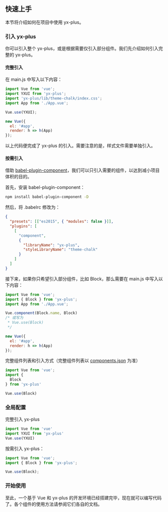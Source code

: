 ## 快速上手

本节将介绍如何在项目中使用 yx-plus。

### 引入 yx-plus

你可以引入整个 yx-plus，或是根据需要仅引入部分组件。我们先介绍如何引入完整的 yx-plus。

#### 完整引入

在 main.js 中写入以下内容：

```javascript
import Vue from 'vue';
import YXUI from 'yx-plus';
import 'yx-plus/lib/theme-chalk/index.css';
import App from './App.vue';

Vue.use(YXUI);

new Vue({
  el: '#app',
  render: h => h(App)
});
```

以上代码便完成了 yx-plus 的引入。需要注意的是，样式文件需要单独引入。

#### 按需引入

借助 [babel-plugin-component](https://github.com/QingWei-Li/babel-plugin-component)，我们可以只引入需要的组件，以达到减小项目体积的目的。

首先，安装 babel-plugin-component：

```bash
npm install babel-plugin-component -D
```

然后，将 .babelrc 修改为：

```json
{
  "presets": [["es2015", { "modules": false }]],
  "plugins": [
    [
      "component",
      {
        "libraryName": "yx-plus",
        "styleLibraryName": "theme-chalk"
      }
    ]
  ]
}
```

接下来，如果你只希望引入部分组件，比如 Block，那么需要在 main.js 中写入以下内容：

```javascript
import Vue from 'vue';
import { Block } from 'yx-plus';
import App from './App.vue';

Vue.component(Block.name, Block)
/* 或写为
 * Vue.use(Block)
 */

new Vue({
  el: '#app',
  render: h => h(App)
});
```

完整组件列表和引入方式（完整组件列表以 [components.json](https://github.com/ElemeFE/element/blob/master/components.json) 为准）

```javascript
import Vue from 'vue';
import {
  Block
} from 'yx-plus'

Vue.use(Block)
```

### 全局配置

完整引入 yx-plus

```js
import Vue from 'vue'
import YXUI from 'yx-plus'
Vue.use(YXUI)
```

按需引入 yx-plus：

```js
import Vue from 'vue';
import { Block } from 'yx-plus';

Vue.use(Block);
```

### 开始使用

至此，一个基于 Vue 和 yx-plus 的开发环境已经搭建完毕，现在就可以编写代码了。各个组件的使用方法请参阅它们各自的文档。


